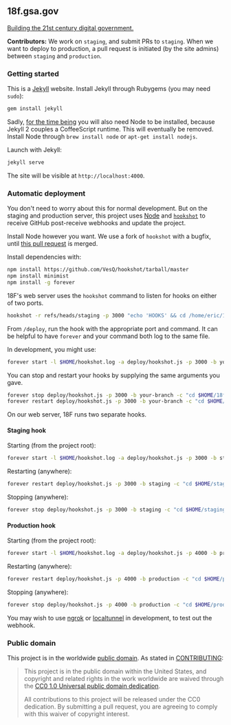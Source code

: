 ## 18f.gsa.gov

[Building the 21st century digital government.](https://18f.gsa.gov/)

**Contributors:** We work on `staging`, and submit PRs to `staging`. When we want to deploy to production, a pull request is initiated (by the site admins) between `staging` and `production`.


### Getting started

This is a [Jekyll](http://jekyllrb.com) website. Install Jekyll through Rubygems (you may need `sudo`):

```bash
gem install jekyll
```

Sadly, [for the time being](https://github.com/jekyll/jekyll/issues/2327#issuecomment-55337023) you will also need Node to be installed, because Jekyll 2 couples a CoffeeScript runtime. This will eventually be removed. Install Node through `brew install node` or `apt-get install nodejs`.

Launch with Jekyll:

```bash
jekyll serve
```

The site will be visible at `http://localhost:4000`.

### Automatic deployment

You don't need to worry about this for normal development. But on the staging and production server, this project uses [Node](http://nodejs.org) and [`hookshot`](https://github.com/coreh/hookshot) to receive GitHub post-receive webhooks and update the project.

Install Node however you want. We use a fork of `hookshot` with a bugfix, until [this pull request](https://github.com/coreh/hookshot/pull/5) is merged.

Install dependencies with:

```bash
npm install https://github.com/VesQ/hookshot/tarball/master
npm install minimist
npm install -g forever
```

18F's web server uses the `hookshot` command to listen for hooks on either of two ports.

```bash
hookshot -r refs/heads/staging -p 3000 "echo 'HOOKS' && cd /home/eric/18f/18f.gsa.gov && git pull && jekyll build > build.out"
```


From `/deploy`, run the hook with the appropriate port and command. It can be helpful to have `forever` and your command both log to the same file.

In development, you might use:

```bash
forever start -l $HOME/hookshot.log -a deploy/hookshot.js -p 3000 -b your-branch -c "cd $HOME/18f/18f.gsa.gov && git pull && jekyll build >> $HOME/hookshot.log"
```

You can stop and restart your hooks by supplying the same arguments you gave.

```bash
forever stop deploy/hookshot.js -p 3000 -b your-branch -c "cd $HOME/18f/18f.gsa.gov && git pull && jekyll build >> $HOME/hookshot.log"
forever restart deploy/hookshot.js -p 3000 -b your-branch -c "cd $HOME/18f/18f.gsa.gov && git pull && jekyll build >> $HOME/hookshot.log"
```

On our web server, 18F runs two separate hooks.

#### Staging hook

Starting (from the project root):

```bash
forever start -l $HOME/hookshot.log -a deploy/hookshot.js -p 3000 -b staging -c "cd $HOME/staging/current && git pull && jekyll build >> $HOME/hookshot.log"
```

Restarting (anywhere):

```bash
forever restart deploy/hookshot.js -p 3000 -b staging -c "cd $HOME/staging/current && git pull && jekyll build >> $HOME/hookshot.log"
```

Stopping (anywhere):

```bash
forever stop deploy/hookshot.js -p 3000 -b staging -c "cd $HOME/staging/current && git pull && jekyll build >> $HOME/hookshot.log"
```

#### Production hook

Starting (from the project root):

```bash
forever start -l $HOME/hookshot.log -a deploy/hookshot.js -p 4000 -b production -c "cd $HOME/production/current && git pull && jekyll build >> $HOME/hookshot.log"
```

Restarting (anywhere):

```bash
forever restart deploy/hookshot.js -p 4000 -b production -c "cd $HOME/production/current && git pull && jekyll build >> $HOME/hookshot.log"
```

Stopping (anywhere):

```bash
forever stop deploy/hookshot.js -p 4000 -b production -c "cd $HOME/production/current && git pull && jekyll build >> $HOME/hookshot.log"
```


You may wish to use [ngrok](https://ngrok.com/) or [localtunnel](https://localtunnel.me/) in development, to test out the webhook.


### Public domain

This project is in the worldwide [public domain](LICENSE.md). As stated in [CONTRIBUTING](CONTRIBUTING.md):

> This project is in the public domain within the United States, and copyright and related rights in the work worldwide are waived through the [CC0 1.0 Universal public domain dedication](https://creativecommons.org/publicdomain/zero/1.0/).
>
> All contributions to this project will be released under the CC0 dedication. By submitting a pull request, you are agreeing to comply with this waiver of copyright interest.

